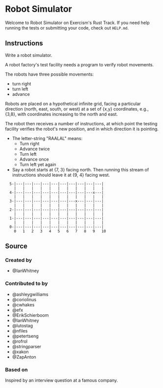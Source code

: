 # Robot Simulator

Welcome to Robot Simulator on Exercism's Rust Track.
If you need help running the tests or submitting your code, check out `HELP.md`.

## Instructions

Write a robot simulator.

A robot factory's test facility needs a program to verify robot movements.

The robots have three possible movements:

- turn right
- turn left
- advance

Robots are placed on a hypothetical infinite grid, facing a particular
direction (north, east, south, or west) at a set of {x,y} coordinates,
e.g., {3,8}, with coordinates increasing to the north and east.

The robot then receives a number of instructions, at which point the
testing facility verifies the robot's new position, and in which
direction it is pointing.

- The letter-string "RAALAL" means:
  - Turn right
  - Advance twice
  - Turn left
  - Advance once
  - Turn left yet again
- Say a robot starts at {7, 3} facing north. Then running this stream
  of instructions should leave it at {9, 4} facing west.

```text
  5-|---|---|---|---|---|---|---|---|---|---|
    |   |   |   |   |   |   |   |   |   |   |
  4-|---|---|---|---|---|---|---|---|---x---|
    |   |   |   |   |   |   |   |   |   |   |
  3-|---|---|---|---|---|---|---x---|---|---|
    |   |   |   |   |   |   |   |   |   |   |
  2-|---|---|---|---|---|---|---|---|---|---|
    |   |   |   |   |   |   |   |   |   |   |
  1-|---|---|---|---|---|---|---|---|---|---|
    |   |   |   |   |   |   |   |   |   |   |
  0-|---|---|---|---|---|---|---|---|---|---|
    0   1   2   3   4   5   6   7   8   9   10
```

## Source

### Created by

- @IanWhitney

### Contributed to by

- @ashleygwilliams
- @coriolinus
- @cwhakes
- @efx
- @ErikSchierboom
- @IanWhitney
- @lutostag
- @nfiles
- @petertseng
- @rofrol
- @stringparser
- @xakon
- @ZapAnton

### Based on

Inspired by an interview question at a famous company.